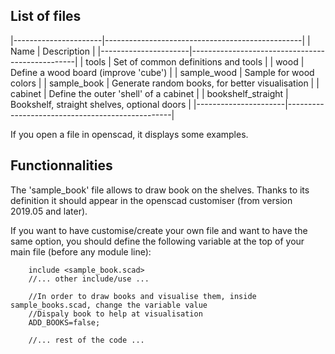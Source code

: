 List of files
-------------

|----------------------|-------------------------------------------------|
| Name                 | Description                                     |
|----------------------|-------------------------------------------------|
| tools                | Set of common definitions and tools             |
| wood                 | Define a wood board (improve 'cube')            |
| sample_wood          | Sample for wood colors                          |
| sample_book          | Generate random books, for better visualisation |
| cabinet              | Define the outer 'shell' of a cabinet           |
| bookshelf_straight   | Bookshelf, straight shelves, optional doors     |
|----------------------|-------------------------------------------------|

If you open a file in openscad, it displays some examples.


Functionnalities
----------------

The 'sample_book' file allows to draw book on the shelves. Thanks to its definition it should appear in the openscad customiser (from version 2019.05 and later).

If you want to have customise/create your own file and want to have the same option, you should define the following variable at the top of your main file (before any module line):
```openscad
	include <sample_book.scad>
	//... other include/use ...
	
	//In order to draw books and visualise them, inside sample_books.scad, change the variable value
	//Dispaly book to help at visualisation
	ADD_BOOKS=false;
	
	//... rest of the code ...
```
